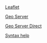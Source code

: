  <!--- ![Eseli](esel.jpg)  --->
<p></p>

 <!--- [Thissite](index.md)  --->
<p> <a href="secondsite.html">Leaflet</a>  </p>
<p> <a href="site4.html">Geo Server</a>  </p>
<p> <a href="http://141.64.197.58:8080/geoserver/UebungGeodatendienste/wms?service=WMS&version=1.1.0&request=GetMap&layers=UebungGeodatendienste%3Aexports_percent_gdp&bbox=-2.0037508342789244E7%2C-7538976.357111711%2C2.0037508380111996E7%2C1.7926778564476732E7&width=768&height=488&srs=EPSG%3A3857&format=application/openlayers">Geo Server Direct</a>  </p>



 [Syntax help](thirdsite.md)  


